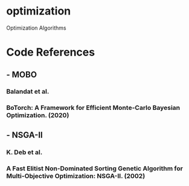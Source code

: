 # optimization
Optimization Algorithms


# Code References

## - MOBO
### Balandat et al.
### BoTorch: A Framework for Efficient Monte-Carlo Bayesian Optimization. (2020)


## - NSGA-II
### K. Deb et al. 
### A Fast Elitist Non-Dominated Sorting Genetic Algorithm for Multi-Objective Optimization: NSGA-II. (2002)
